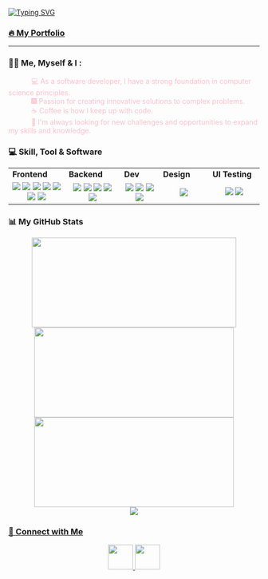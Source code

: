 <a href="https://git.io/typing-svg"><img src="https://readme-typing-svg.demolab.com?font=Fira+Code&size=20&pause=1000&background=000000&center=true&vCenter=true&width=800&lines=Hello👋+I'm+Fulya.;🌱I'm+a+Junior+Software+Developer!" alt="Typing SVG" /></a>
<br />
### [🔥 My Portfolio](https://fulyaertay.netlify.app/)

----------------------

### :woman_technologist: Me, Myself & I :

&emsp;&emsp;&emsp;<font color="pink"> 💻 As a software developer, I have a strong foundation in computer science principles. </font> </br>
&emsp;&emsp;&emsp;<font color="pink"> 🎆 Passion for creating innovative solutions to complex problems. </font>
</br>
&emsp;&emsp;&emsp;<font color="pink"> ☕ Coffee is how I keep up with code.</font> <br>
&emsp;&emsp;&emsp;<font color="pink"> 🌱 I'm always looking for new challenges and opportunities to expand my skills and knowledge. </font>



### 💻 Skill, Tool & Software

<div align="center" style="witdh:100%"> 
  <table>
    <tr>
      <td valign="center" width="100px"><b>Frontend<b></td>
      <td valign="center" width="100px"><b>Backend<b></td>
      <td valign="center" width="100px"><b>Dev<b></td>
              <td valign="center" width="100px"><b>Design<b></td>
                      <td valign="center" width="100px"><b>UI Testing<b></td>
    </tr>
    <tr>
      <td valign="center" align="center" width="300px">
        <img src="https://img.shields.io/badge/HTML-blue" /> 
        <img src="https://img.shields.io/badge/CSS-blue" />
        <img src="https://img.shields.io/badge/JavaScript-blue" /> 
        <img src="https://img.shields.io/badge/React-blue" /> 
        <img src="https://img.shields.io/badge/Bootstrap-blue" /> 
        <img src="https://img.shields.io/badge/Tailwind-blue" /> 
        <img src="https://img.shields.io/badge/Next-blue" /> 
      </td>      
      <td valign="center" align="center" width="300px">
        <img src="https://img.shields.io/badge/Django-blue" /> 
        <img src="https://img.shields.io/badge/Python-blue" />     
        <img src="https://img.shields.io/badge/Pandas-blue" /> 
        <img src="https://img.shields.io/badge/Numpy-blue" /> 
        <img src="https://img.shields.io/badge/Node.js-blue" /> 
      </td>
      <td valign="center" align="center" width="300px">
        <img src="https://img.shields.io/badge/CI/CD-blue" /> 
        <img src="https://img.shields.io/badge/MySQL-blue" /> 
        <img src="https://img.shields.io/badge/NoSQL-blue" /> 
        <img src="https://img.shields.io/badge/MongoDB-blue" /> 
      </td>
      <td valign="center" align="center" width="300px">
       <img src="https://img.shields.io/badge/Figma-blue" /> 
      </td>
      <td valign="center" align="center" width="300px">
       <img src="https://img.shields.io/badge/Cypress-blue" /> 
       <img src="https://img.shields.io/badge/TestRail-blue" />
      </td>
    </tr>
  </table>

</div>



### 📊 My GitHub Stats


<div align="center">
  <a href="https://github.com/fulyaertay">
  <img height="180px" width="410em" src="https://github-readme-stats.vercel.app/api?username=fulyaertay&theme=nightowl&hide_border=true&include_all_commits=false&count_private=true"/>
      <img height="180px" width="400em" src="https://github-readme-stats.vercel.app/api/top-langs/?username=fulyaertay&theme=nightowl&hide_border=true&include_all_commits=false&count_private=true&layout=compact"/>
    <img height="180px"  width="400em" src="https://github-readme-streak-stats.herokuapp.com/?user=fulyaertay&theme=nightowl&hide_border=true" />

</div>


<div align="center">
  <img src="https://komarev.com/ghpvc/?username=fulyaertay&&style=flat-square" align="center"  />
 </div>
     
### 💬 Connect with Me  
<p align="center">
<a href="https://www.linkedin.com/mwlite/in/fulya-ertay-40a593156">
  <img height="50" src="https://user-images.githubusercontent.com/46517096/166973395-19676cd8-f8ec-4abf-83ff-da8243505b82.png"/>
</a>
 <a href="https://www.github.com/fulyaertay" target="_blank" rel="noreferrer"><img src="https://raw.githubusercontent.com/danielcranney/readme-generator/main/public/icons/socials/github.svg" height="50" /></a> 
</p>  
  

<br/>  

